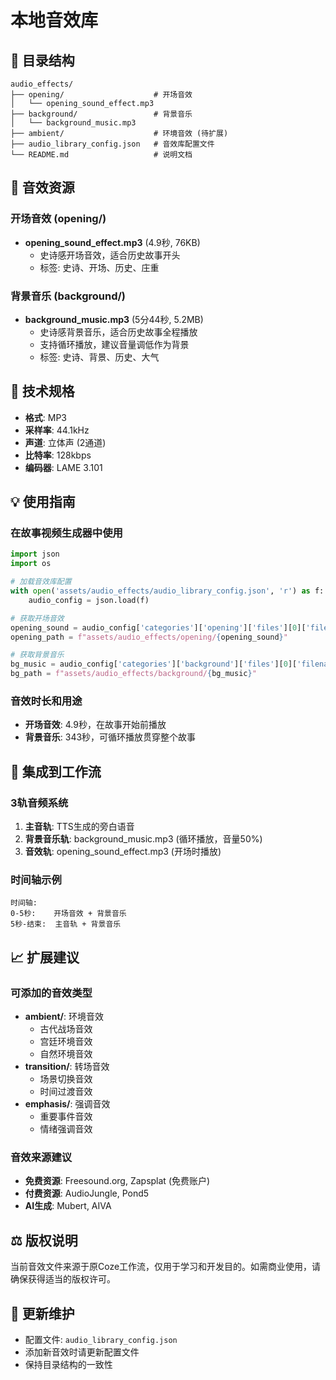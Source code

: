 # 本地音效库

## 📁 目录结构
```
audio_effects/
├── opening/                    # 开场音效
│   └── opening_sound_effect.mp3
├── background/                 # 背景音乐
│   └── background_music.mp3
├── ambient/                    # 环境音效 (待扩展)
├── audio_library_config.json   # 音效库配置文件
└── README.md                   # 说明文档
```

## 🎵 音效资源

### 开场音效 (opening/)
- **opening_sound_effect.mp3** (4.9秒, 76KB)
  - 史诗感开场音效，适合历史故事开头
  - 标签: 史诗、开场、历史、庄重

### 背景音乐 (background/)
- **background_music.mp3** (5分44秒, 5.2MB)
  - 史诗感背景音乐，适合历史故事全程播放
  - 支持循环播放，建议音量调低作为背景
  - 标签: 史诗、背景、历史、大气

## 🔧 技术规格
- **格式**: MP3
- **采样率**: 44.1kHz
- **声道**: 立体声 (2通道)
- **比特率**: 128kbps
- **编码器**: LAME 3.101

## 💡 使用指南

### 在故事视频生成器中使用
```python
import json
import os

# 加载音效库配置
with open('assets/audio_effects/audio_library_config.json', 'r') as f:
    audio_config = json.load(f)

# 获取开场音效
opening_sound = audio_config['categories']['opening']['files'][0]['filename']
opening_path = f"assets/audio_effects/opening/{opening_sound}"

# 获取背景音乐
bg_music = audio_config['categories']['background']['files'][0]['filename']
bg_path = f"assets/audio_effects/background/{bg_music}"
```

### 音效时长和用途
- **开场音效**: 4.9秒，在故事开始前播放
- **背景音乐**: 343秒，可循环播放贯穿整个故事

## 🎯 集成到工作流

### 3轨音频系统
1. **主音轨**: TTS生成的旁白语音
2. **背景音乐轨**: background_music.mp3 (循环播放，音量50%)
3. **音效轨**: opening_sound_effect.mp3 (开场时播放)

### 时间轴示例
```
时间轴:
0-5秒:    开场音效 + 背景音乐
5秒-结束:  主音轨 + 背景音乐
```

## 📈 扩展建议

### 可添加的音效类型
- **ambient/**: 环境音效
  - 古代战场音效
  - 宫廷环境音效
  - 自然环境音效
- **transition/**: 转场音效
  - 场景切换音效
  - 时间过渡音效
- **emphasis/**: 强调音效
  - 重要事件音效
  - 情绪强调音效

### 音效来源建议
- **免费资源**: Freesound.org, Zapsplat (免费账户)
- **付费资源**: AudioJungle, Pond5
- **AI生成**: Mubert, AIVA

## ⚖️ 版权说明
当前音效文件来源于原Coze工作流，仅用于学习和开发目的。如需商业使用，请确保获得适当的版权许可。

## 🔄 更新维护
- 配置文件: `audio_library_config.json`
- 添加新音效时请更新配置文件
- 保持目录结构的一致性